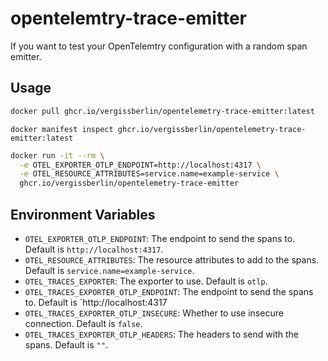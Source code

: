 # opentelemtry-trace-emitter

If you want to test your OpenTelemtry configuration with a random span emitter.

## Usage

```bash
docker pull ghcr.io/vergissberlin/opentelemetry-trace-emitter:latest
```

```shell
docker manifest inspect ghcr.io/vergissberlin/opentelemetry-trace-emitter:latest
```

```bash
docker run -it --rm \
  -e OTEL_EXPORTER_OTLP_ENDPOINT=http://localhost:4317 \
  -e OTEL_RESOURCE_ATTRIBUTES=service.name=example-service \
  ghcr.io/vergissberlin/opentelemetry-trace-emitter
```

## Environment Variables

* `OTEL_EXPORTER_OTLP_ENDPOINT`: The endpoint to send the spans to. Default is `http://localhost:4317`.
* `OTEL_RESOURCE_ATTRIBUTES`: The resource attributes to add to the spans. Default is `service.name=example-service`.
* `OTEL_TRACES_EXPORTER`: The exporter to use. Default is `otlp`.
* `OTEL_TRACES_EXPORTER_OTLP_ENDPOINT`: The endpoint to send the spans to. Default is `http://localhost:4317
* `OTEL_TRACES_EXPORTER_OTLP_INSECURE`: Whether to use insecure connection. Default is `false`.
* `OTEL_TRACES_EXPORTER_OTLP_HEADERS`: The headers to send with the spans. Default is `""`.
